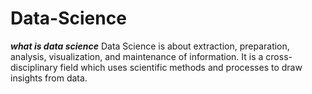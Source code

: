# Data-Science
***what is data science***
Data Science is about extraction, preparation, analysis, visualization, and maintenance of information. It is a cross-disciplinary field which uses scientific methods and processes to draw insights from data. 
